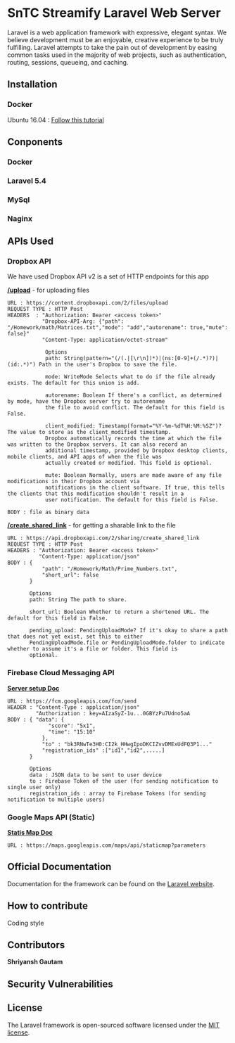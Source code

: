 # SnTC Streamify Laravel Web Server

Laravel is a web application framework with expressive, elegant syntax. We believe development must be an enjoyable, creative experience to be truly fulfilling. Laravel attempts to take the pain out of development by easing common tasks used in the majority of web projects, such as authentication, routing, sessions, queueing, and caching.

## Installation
### Docker

Ubuntu 16.04 : [Follow this tutorial](https://www.digitalocean.com/community/tutorials/how-to-install-and-use-docker-on-ubuntu-16-04)

## Conponents
### Docker
### Laravel 5.4
### MySql
### Naginx

## APIs Used
### Dropbox API
We have used Dropbox API v2 is a set of HTTP endpoints for this app

**[/upload](https://www.dropbox.com/developers/documentation/http/documentation#files-upload)** - for uploading files

```
URL : https://content.dropboxapi.com/2/files/upload
REQUEST TYPE : HTTP Post
HEADERS  : "Authorization: Bearer <access token>"
           "Dropbox-API-Arg: {"path": "/Homework/math/Matrices.txt","mode": "add","autorename": true,"mute": false}"
           "Content-Type: application/octet-stream"
           
            Options
            path: String(pattern="(/(.|[\r\n])*)|(ns:[0-9]+(/.*)?)|(id:.*)") Path in the user's Dropbox to save the file.
            
            mode: WriteMode Selects what to do if the file already exists. The default for this union is add.
            
            autorename: Boolean If there's a conflict, as determined by mode, have the Dropbox server try to autorename 
            the file to avoid conflict. The default for this field is False.
            
            client_modified: Timestamp(format="%Y-%m-%dT%H:%M:%SZ")? The value to store as the client_modified timestamp.  
            Dropbox automatically records the time at which the file was written to the Dropbox servers. It can also record an 
            additional timestamp, provided by Dropbox desktop clients, mobile clients, and API apps of when the file was 
            actually created or modified. This field is optional.
            
            mute: Boolean Normally, users are made aware of any file modifications in their Dropbox account via 
            notifications in the client software. If true, this tells the clients that this modification shouldn't result in a 
            user notification. The default for this field is False.
           
BODY : file as binary data

```

**[/create_shared_link](https://www.dropbox.com/developers/documentation/http/documentation#sharing-create_shared_link)** - for getting a sharable link to the file

```
URL : https://api.dropboxapi.com/2/sharing/create_shared_link
REQUEST TYPE : HTTP Post
HEADERS : "Authorization: Bearer <access token>" 
          "Content-Type: application/json"
BODY : {
           "path": "/Homework/Math/Prime_Numbers.txt",
           "short_url": false
       }
       
       Options
       path: String The path to share.
       
       short_url: Boolean Whether to return a shortened URL. The default for this field is False.

       pending_upload: PendingUploadMode? If it's okay to share a path that does not yet exist, set this to either 
       PendingUploadMode.file or PendingUploadMode.folder to indicate whether to assume it's a file or folder. This field is 
       optional.
```

### Firebase Cloud Messaging API

**[Server setup Doc](https://firebase.google.com/docs/cloud-messaging/server)**

```
URL : https://fcm.googleapis.com/fcm/send
HEADER : "Content-Type : application/json"
         "Authorization : key=AIzaSyZ-1u...0GBYzPu7Udno5aA
BODY : { "data": {
             "score": "5x1",
             "time": "15:10"
           },
           "to" : "bk3RNwTe3H0:CI2k_HHwgIpoDKCIZvvDMExUdFQ3P1..."
           "registration_ids" :["id1","id2",.....]
       }
       
       Options
       data : JSON data to be sent to user device
       to : Firebase Token of the user (for sending notification to single user only)
       registration_ids : array to Firebase Tokens (for sending notification to multiple users)

```

### Google Maps API (Static)

**[Statis Map Doc](https://developers.google.com/maps/documentation/static-maps/intro)**
```
URL : https://maps.googleapis.com/maps/api/staticmap?parameters
```

## Official Documentation

Documentation for the framework can be found on the [Laravel website](http://laravel.com/docs).

## How to contribute
Coding style

## Contributors

**Shriyansh Gautam**

## Security Vulnerabilities

## License

The Laravel framework is open-sourced software licensed under the [MIT license](http://opensource.org/licenses/MIT).
